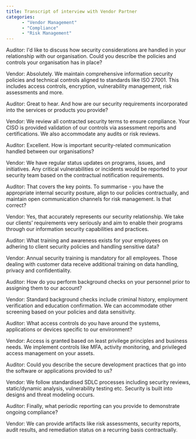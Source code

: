 ```yaml
---
title: Transcript of interview with Vendor Partner
categories:
      - "Vendor Management"
      - "Compliance"
      - "Risk Management"
---
```


Auditor: I'd like to discuss how security considerations are handled in your relationship with our organisation. Could you describe the policies and controls your organisation has in place?

Vendor: Absolutely. We maintain comprehensive information security policies and technical controls aligned to standards like ISO 27001. This includes access controls, encryption, vulnerability management, risk assessments and more.

Auditor: Great to hear. And how are our security requirements incorporated into the services or products you provide?

Vendor: We review all contracted security terms to ensure compliance. Your CISO is provided validation of our controls via assessment reports and certifications. We also accommodate any audits or risk reviews.

Auditor: Excellent. How is important security-related communication handled between our organisations?

Vendor: We have regular status updates on programs, issues, and initiatives. Any critical vulnerabilities or incidents would be reported to your security team based on the contractual notification requirements.

Auditor: That covers the key points. To summarise - you have the appropriate internal security posture, align to our policies contractually, and maintain open communication channels for risk management. Is that correct?

Vendor: Yes, that accurately represents our security relationship. We take our clients’ requirements very seriously and aim to enable their programs through our information security capabilities and practices.

Auditor: What training and awareness exists for your employees on adhering to client security policies and handling sensitive data?

Vendor: Annual security training is mandatory for all employees. Those dealing with customer data receive additional training on data handling, privacy and confidentiality.

Auditor: How do you perform background checks on your personnel prior to assigning them to our account?

Vendor: Standard background checks include criminal history, employment verification and education confirmation. We can accommodate other screening based on your policies and data sensitivity.

Auditor: What access controls do you have around the systems, applications or devices specific to our environment?

Vendor: Access is granted based on least privilege principles and business needs. We implement controls like MFA, activity monitoring, and privileged access management on your assets.

Auditor: Could you describe the secure development practices that go into the software or applications provided to us?

Vendor: We follow standardised SDLC processes including security reviews, static/dynamic analysis, vulnerability testing etc. Security is built into designs and threat modeling occurs.

Auditor: Finally, what periodic reporting can you provide to demonstrate ongoing compliance?

Vendor: We can provide artifacts like risk assessments, security reports, audit results, and remediation status on a recurring basis contractually.

